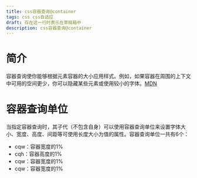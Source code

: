 ```yaml
---
title: css容器查询@container
tags: css css自适应
draft: 存在这一行时表示在草稿箱中
description: css容器查询@container
---
```


# 简介

容器查询使你能够根据元素容器的大小应用样式。例如，如果容器在周围的上下文中可用的空间更少，你可以隐藏某些元素或使用较小的字体。[MDN](https://developer.mozilla.org/zh-CN/docs/Web/CSS/CSS_container_queries)

# 容器查询单位

当指定容器查询时，其子代（不包含自身）可以使用容器查询单位来设置字体大小、宽度、高度、间距等可使用长度大小为值的属性。容器查询单位一共有6个：

- cqw：容器宽度的1%
- cqh：容器高度的1%
- cqw：容器宽度的1%
- cqw：容器宽度的1%

